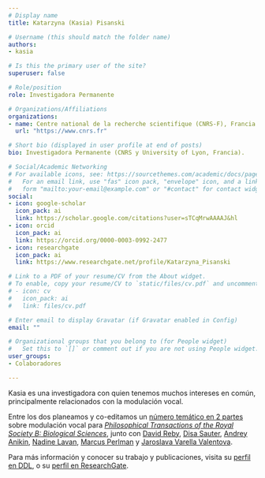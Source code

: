 ```yaml
---
# Display name
title: Katarzyna (Kasia) Pisanski

# Username (this should match the folder name)
authors:
- kasia

# Is this the primary user of the site?
superuser: false

# Role/position
role: Investigadora Permanente

# Organizations/Affiliations
organizations:
- name: Centre national de la recherche scientifique (CNRS-F), Francia
  url: "https://www.cnrs.fr"

# Short bio (displayed in user profile at end of posts)
bio: Investigadora Permanente (CNRS y University of Lyon, Francia).

# Social/Academic Networking
# For available icons, see: https://sourcethemes.com/academic/docs/page-builder/#icons
#   For an email link, use "fas" icon pack, "envelope" icon, and a link in the
#   form "mailto:your-email@example.com" or "#contact" for contact widget.
social:
- icon: google-scholar
  icon_pack: ai
  link: https://scholar.google.com/citations?user=sTCqMrwAAAAJ&hl
- icon: orcid
  icon_pack: ai
  link: https://orcid.org/0000-0003-0992-2477
- icon: researchgate
  icon_pack: ai
  link: https://www.researchgate.net/profile/Katarzyna_Pisanski

# Link to a PDF of your resume/CV from the About widget.
# To enable, copy your resume/CV to `static/files/cv.pdf` and uncomment the lines below.
# - icon: cv
#   icon_pack: ai
#   link: files/cv.pdf

# Enter email to display Gravatar (if Gravatar enabled in Config)
email: ""

# Organizational groups that you belong to (for People widget)
#   Set this to `[]` or comment out if you are not using People widget.
user_groups:
- Colaboradores

---
```


Kasia es una investigadora con quien tenemos muchos intereses en común, principalmente relacionados con la modulación vocal. 

Entre los dos planeamos y co-editamos un [número temático en 2 partes](/es/news/voice_mod/) sobre modulación vocal para [*Philosophical Transactions of the Royal Society B: Biological Sciences*](https://royalsocietypublishing.org/journal/rstb), junto con [David Reby](https://www.eneslab.com/david-reby), [Disa Sauter](https://www.uva.nl/en/profile/s/a/d.a.sauter/d.a.sauter.html?cb), [Andrey Anikin](https://portal.research.lu.se/portal/en/persons/andrey-anikin(b8825ea7-dd01-4de3-be88-95107e1181ae).html), [Nadine Lavan](https://scholar.google.co.uk/citations?user=CbhRL4UAAAAJ&hl=en), [Marcus Perlman](https://www.birmingham.ac.uk/staff/profiles/elal/perlman-marcus.aspx) y [Jaroslava Varella Valentova](https://www.ip.usp.br/site/jaroslava-varella-valentova/).

Para más información y conocer su trabajo y publicaciones, visita su [perfil en DDL](http://www.ddl.cnrs.fr/Annuaires/index.asp?Langue=EN&Page=Katarzyna+PISANSKI&), o su [perfil en ResearchGate](https://www.researchgate.net/profile/Katarzyna_Pisanski).
